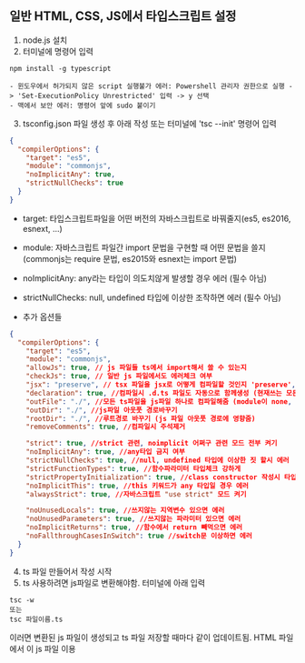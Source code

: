 ## 일반 HTML, CSS, JS에서 타입스크립트 설정

1. node.js 설치
2. 터미널에 명령어 입력

```
npm install -g typescript
```

    - 윈도우에서 허가되지 않은 script 실행불가 에러: Powershell 관리자 권한으로 실행 -> 'Set-ExecutionPolicy Unrestricted' 입력 -> y 선택
    - 맥에서 보안 에러: 명령어 앞에 sudo 붙이기

3. tsconfig.json 파일 생성 후 아래 작성 또는 터미널에 'tsc --init' 명령어 입력

```json
{
  "compilerOptions": {
    "target": "es5",
    "module": "commonjs",
    "noImplicitAny": true,
    "strictNullChecks": true
  }
}
```

- target: 타입스크립트파일을 어떤 버전의 자바스크립트로 바꿔줄지(es5, es2016, esnext, ...)
- module: 자바스크립트 파일간 import 문법을 구현할 때 어떤 문법을 쓸지(commonjs는 require 문법, es2015와 esnext는 import 문법)
- noImplicitAny: any라는 타입이 의도치않게 발생할 경우 에러 (필수 아님)
- strictNullChecks: null, undefined 타입에 이상한 조작하면 에러 (필수 아님)

- 추가 옵션들

```json
{
  "compilerOptions": {
    "target": "es5",
    "module": "commonjs",
    "allowJs": true, // js 파일들 ts에서 import해서 쓸 수 있는지
    "checkJs": true, // 일반 js 파일에서도 에러체크 여부
    "jsx": "preserve", // tsx 파일을 jsx로 어떻게 컴파일할 것인지 'preserve', 'react-native', 'react'
    "declaration": true, //컴파일시 .d.ts 파일도 자동으로 함께생성 (현재쓰는 모든 타입이 정의된 파일)
    "outFile": "./", //모든 ts파일을 js파일 하나로 컴파일해줌 (module이 none, amd, system일 때만 가능)
    "outDir": "./", //js파일 아웃풋 경로바꾸기
    "rootDir": "./", //루트경로 바꾸기 (js 파일 아웃풋 경로에 영향줌)
    "removeComments": true, //컴파일시 주석제거

    "strict": true, //strict 관련, noimplicit 어쩌구 관련 모드 전부 켜기
    "noImplicitAny": true, //any타입 금지 여부
    "strictNullChecks": true, //null, undefined 타입에 이상한 짓 할시 에러
    "strictFunctionTypes": true, //함수파라미터 타입체크 강하게
    "strictPropertyInitialization": true, //class constructor 작성시 타입체크 강하게
    "noImplicitThis": true, //this 키워드가 any 타입일 경우 에러
    "alwaysStrict": true, //자바스크립트 "use strict" 모드 켜기

    "noUnusedLocals": true, //쓰지않는 지역변수 있으면 에러
    "noUnusedParameters": true, //쓰지않는 파라미터 있으면 에러
    "noImplicitReturns": true, //함수에서 return 빼먹으면 에러
    "noFallthroughCasesInSwitch": true //switch문 이상하면 에러
  }
}
```

4. ts 파일 만들어서 작성 시작
5. ts 사용하려면 js파일로 변환해야함. 터미널에 아래 입력

```
tsc -w
또는
tsc 파일이름.ts
```

이러면 변환된 js 파일이 생성되고 ts 파일 저장할 때마다 같이 업데이트됨. HTML 파일에서 이 js 파일 이용
